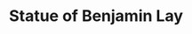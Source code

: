 ---
pid: WS141
title: Statue of Benjamin Lay
location_transcription: Anywhere
zipcode: NJ07102
outside_phl: Newark NJ
neighborhood: 
age: '34'
age_range: 30-39
instagram: 
image_file_name: WS_141.jpg
proposal_transcription: A monument to Benjamin Lay.  He was a Quaker philanthropist
  and abolitionist who lived in Abington, near Philadelphia.  He published over 200
  pamphlets protesting about, eg. slavery, capital punishment, the prison system.  He
  grew his own food and made his own clothes.  He was barely over 4 feet tall and
  was a hunchback, so would make a striking statue!
topic: History,Inclusivity,Politics,Sustainability
topic_summary: 0, 0, 0, 0
type: Sculpture Statue
keywords_other: Quaker, philanthropy, abolition, Abington, protest, slavery, capital
  punishment, prison
credit: 
image_labels: 
twitter: 
facebook: 
permalink: "/monuments/ws141/"
layout: item-page
---